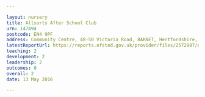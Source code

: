 ```yaml
---

layout: nursery
title: Allsorts After School Club
urn: 147494
postcode: EN4 9PF
address: Community Centre, 48-50 Victoria Road, BARNET, Hertfordshire, EN4 9PF
latestReportUrl: https://reports.ofsted.gov.uk/provider/files/2572987/urn/147494.pdf
teaching: 2
development: 2
leadership: 2
outcomes: 0
overall: 2
date: 13 May 2016

---
```

